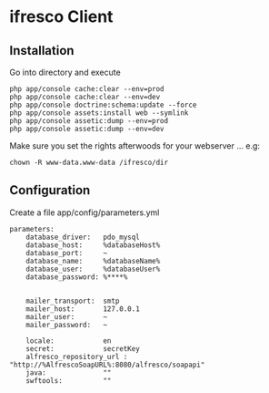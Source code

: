 ifresco Client
========================

## Installation

Go into directory and execute

```
php app/console cache:clear --env=prod
php app/console cache:clear --env=dev
php app/console doctrine:schema:update --force
php app/console assets:install web --symlink
php app/console assetic:dump --env=prod
php app/console assetic:dump --env=dev
```

Make sure you set the rights afterwoods for your webserver ... e.g:

```
chown -R www-data.www-data /ifresco/dir
```

## Configuration

Create a file app/config/parameters.yml

```
parameters:
    database_driver:   pdo_mysql
    database_host:     %databaseHost%
    database_port:     ~
    database_name:     %databaseName%
    database_user:     %databaseUser%
    database_password: %****%


    mailer_transport:  smtp
    mailer_host:       127.0.0.1
    mailer_user:       ~
    mailer_password:   ~

    locale:            en
    secret:            secretKey
    alfresco_repository_url : "http://%AlfrescoSoapURL%:8080/alfresco/soapapi"
    java:              ""
    swftools:          ""
```

